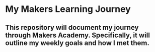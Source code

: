 # My Makers Learning Journey

## This repository will document my journey through Makers Academy. Specifically, it will outline my weekly goals and how I met them. 
